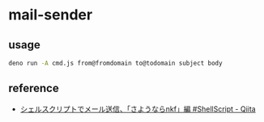 # mail-sender

## usage

```sh
deno run -A cmd.js from@fromdomain to@todomain subject body
```

## reference

- [シェルスクリプトでメール送信、「さようならnkf」編 #ShellScript - Qiita](https://qiita.com/richmikan@github/items/0aea653765e485e16945)

